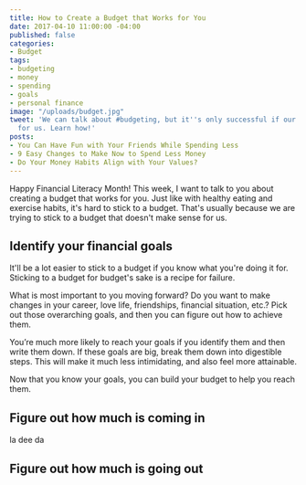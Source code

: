```yaml
---
title: How to Create a Budget that Works for You
date: 2017-04-10 11:00:00 -04:00
published: false
categories:
- Budget
tags:
- budgeting
- money
- spending
- goals
- personal finance
image: "/uploads/budget.jpg"
tweet: 'We can talk about #budgeting, but it''s only successful if our #budget works
  for us. Learn how!'
posts:
- You Can Have Fun with Your Friends While Spending Less
- 9 Easy Changes to Make Now to Spend Less Money
- Do Your Money Habits Align with Your Values?
---
```


Happy Financial Literacy Month! This week, I want to talk to you about creating a budget that works for you. Just like with healthy eating and exercise habits, it's hard to stick to a budget. That's usually because we are trying to stick to a budget that doesn't make sense for us.

## Identify your financial goals

It'll be a lot easier to stick to a budget if you know what you're doing it for. Sticking to a budget for budget's sake is a recipe for failure. 

What is most important to you moving forward? Do you want to make changes in your career, love life, friendships, financial situation, etc.? Pick out those overarching goals, and then you can figure out how to achieve them.

You’re much more likely to reach your goals if you identify them and then write them down. If these goals are big, break them down into digestible steps. This will make it much less intimidating, and also feel more attainable.

Now that you know your goals, you can build your budget to help you reach them.


## Figure out how much is coming in

la dee da

## Figure out how much is going out